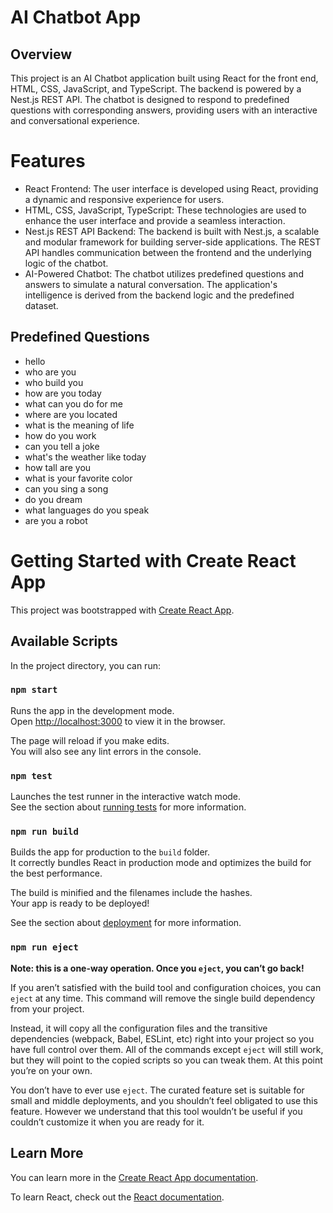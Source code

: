 # AI Chatbot App

## Overview

This project is an AI Chatbot application built using React for the front end, HTML, CSS, JavaScript, and TypeScript. The backend is powered by a Nest.js REST API. The chatbot is designed to respond to predefined questions with corresponding answers, providing users with an interactive and conversational experience.

# Features

- React Frontend: The user interface is developed using React, providing a dynamic and responsive experience for users.
- HTML, CSS, JavaScript, TypeScript: These technologies are used to enhance the user interface and provide a seamless interaction.
- Nest.js REST API Backend: The backend is built with Nest.js, a scalable and modular framework for building server-side applications. The REST API handles communication between the frontend and the underlying logic of the chatbot.
- AI-Powered Chatbot: The chatbot utilizes predefined questions and answers to simulate a natural conversation. The application's intelligence is derived from the backend logic and the predefined dataset.

## Predefined Questions

- hello
- who are you
- who build you
- how are you today
- what can you do for me
- where are you located
- what is the meaning of life
- how do you work
- can you tell a joke
- what's the weather like today
- how tall are you
- what is your favorite color
- can you sing a song
- do you dream
- what languages do you speak
- are you a robot
    
# Getting Started with Create React App

This project was bootstrapped with [Create React App](https://github.com/facebook/create-react-app).

## Available Scripts

In the project directory, you can run:

### `npm start`

Runs the app in the development mode.\
Open [http://localhost:3000](http://localhost:3000) to view it in the browser.

The page will reload if you make edits.\
You will also see any lint errors in the console.

### `npm test`

Launches the test runner in the interactive watch mode.\
See the section about [running tests](https://facebook.github.io/create-react-app/docs/running-tests) for more information.

### `npm run build`

Builds the app for production to the `build` folder.\
It correctly bundles React in production mode and optimizes the build for the best performance.

The build is minified and the filenames include the hashes.\
Your app is ready to be deployed!

See the section about [deployment](https://facebook.github.io/create-react-app/docs/deployment) for more information.

### `npm run eject`

**Note: this is a one-way operation. Once you `eject`, you can’t go back!**

If you aren’t satisfied with the build tool and configuration choices, you can `eject` at any time. This command will remove the single build dependency from your project.

Instead, it will copy all the configuration files and the transitive dependencies (webpack, Babel, ESLint, etc) right into your project so you have full control over them. All of the commands except `eject` will still work, but they will point to the copied scripts so you can tweak them. At this point you’re on your own.

You don’t have to ever use `eject`. The curated feature set is suitable for small and middle deployments, and you shouldn’t feel obligated to use this feature. However we understand that this tool wouldn’t be useful if you couldn’t customize it when you are ready for it.

## Learn More

You can learn more in the [Create React App documentation](https://facebook.github.io/create-react-app/docs/getting-started).

To learn React, check out the [React documentation](https://reactjs.org/).
